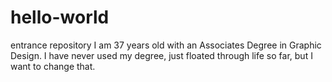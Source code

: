 # hello-world
entrance repository
I am 37 years old with an Associates Degree in Graphic Design. I have never used my degree, just floated through life so far, but I want to change that.
